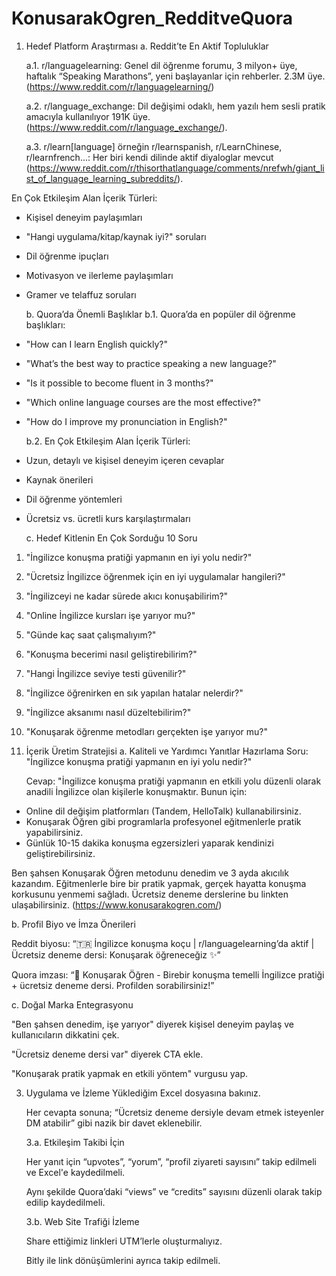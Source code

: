 # KonusarakOgren_RedditveQuora

1. Hedef Platform Araştırması
   a. Reddit’te En Aktif Topluluklar

   a.1. r/languagelearning: Genel dil öğrenme forumu, 3 milyon+ üye, haftalık “Speaking Marathons”, yeni başlayanlar için rehberler. 2.3M üye. (https://www.reddit.com/r/languagelearning/)

   a.2. r/language_exchange: Dil değişimi odaklı, hem yazılı hem sesli pratik amacıyla kullanılıyor 191K üye. (https://www.reddit.com/r/language_exchange/).

   a.3. r/learn[language] örneğin r/learnspanish, r/LearnChinese, r/learnfrench...: Her biri kendi dilinde aktif diyaloglar mevcut (https://www.reddit.com/r/thisorthatlanguage/comments/nrefwh/giant_list_of_language_learning_subreddits/).

  En Çok Etkileşim Alan İçerik Türleri:
- Kişisel deneyim paylaşımları
-  "Hangi uygulama/kitap/kaynak iyi?" soruları
- Dil öğrenme ipuçları
- Motivasyon ve ilerleme paylaşımları
- Gramer ve telaffuz soruları

  b. Quora’da Önemli Başlıklar
    b.1. Quora’da en popüler dil öğrenme başlıkları:
- "How can I learn English quickly?"
- "What’s the best way to practice speaking a new language?"
- "Is it possible to become fluent in 3 months?"
- "Which online language courses are the most effective?"
- "How do I improve my pronunciation in English?"

    b.2. En Çok Etkileşim Alan İçerik Türleri:
- Uzun, detaylı ve kişisel deneyim içeren cevaplar
- Kaynak önerileri
- Dil öğrenme yöntemleri
- Ücretsiz vs. ücretli kurs karşılaştırmaları

  c. Hedef Kitlenin En Çok Sorduğu 10 Soru
1. "İngilizce konuşma pratiği yapmanın en iyi yolu nedir?"
2. "Ücretsiz İngilizce öğrenmek için en iyi uygulamalar hangileri?"
3. "İngilizceyi ne kadar sürede akıcı konuşabilirim?"
4. "Online İngilizce kursları işe yarıyor mu?"
5. "Günde kaç saat çalışmalıyım?"
6. "Konuşma becerimi nasıl geliştirebilirim?"
7. "Hangi İngilizce seviye testi güvenilir?"
8. "İngilizce öğrenirken en sık yapılan hatalar nelerdir?"
9. "İngilizce aksanımı nasıl düzeltebilirim?"
10. "Konuşarak öğrenme metodları gerçekten işe yarıyor mu?"

2. İçerik Üretim Stratejisi
   a.  Kaliteli ve Yardımcı Yanıtlar Hazırlama
   Soru: "İngilizce konuşma pratiği yapmanın en iyi yolu nedir?"
   
   Cevap: "İngilizce konuşma pratiği yapmanın en etkili yolu düzenli olarak anadili İngilizce olan kişilerle konuşmaktır. Bunun için:

- Online dil değişim platformları (Tandem, HelloTalk) kullanabilirsiniz.
-  Konuşarak Öğren gibi programlarla profesyonel eğitmenlerle pratik yapabilirsiniz.
- Günlük 10-15 dakika konuşma egzersizleri yaparak kendinizi geliştirebilirsiniz.

Ben şahsen Konuşarak Öğren metodunu denedim ve 3 ayda akıcılık kazandım. Eğitmenlerle bire bir pratik yapmak, gerçek hayatta konuşma korkusunu yenmemi sağladı. Ücretsiz deneme derslerine bu linkten ulaşabilirsiniz. (https://www.konusarakogren.com/)

  b. Profil Biyo ve İmza Önerileri
  
  Reddit biyosu: “🇹🇷 İngilizce konuşma koçu | r/languagelearning’da aktif | Ücretsiz deneme dersi: Konuşarak öğreneceğiz ✨”
  
  Quora imzası: “🏅 Konuşarak Öğren - Birebir konuşma temelli İngilizce pratiği + ücretsiz deneme dersi. Profilden sorabilirsiniz!”

  c. Doğal Marka Entegrasyonu
  
  "Ben şahsen denedim, işe yarıyor" diyerek kişisel deneyim paylaş ve kullanıcıların dikkatini çek.
  
  "Ücretsiz deneme dersi var" diyerek CTA ekle.
  
  "Konuşarak pratik yapmak en etkili yöntem" vurgusu yap.

3. Uygulama ve İzleme
   Yüklediğim Excel dosyasına bakınız.
   
   Her cevapta sonuna; “Ücretsiz deneme dersiyle devam etmek isteyenler DM atabilir” gibi nazik bir davet eklenebilir.

   3.a. Etkileşim Takibi İçin
   
   Her yanıt için “upvotes”, “yorum”, “profil ziyareti sayısını” takip edilmeli ve Excel'e kaydedilmeli.
   
   Aynı şekilde Quora’daki “views” ve “credits” sayısını düzenli olarak takip edilip kaydedilmeli.

   3.b. Web Site Trafiği İzleme
   
   Share ettiğimiz linkleri UTM’lerle oluşturmalıyız.
   
   Bitly ile link dönüşümlerini ayrıca takip edilmeli.
